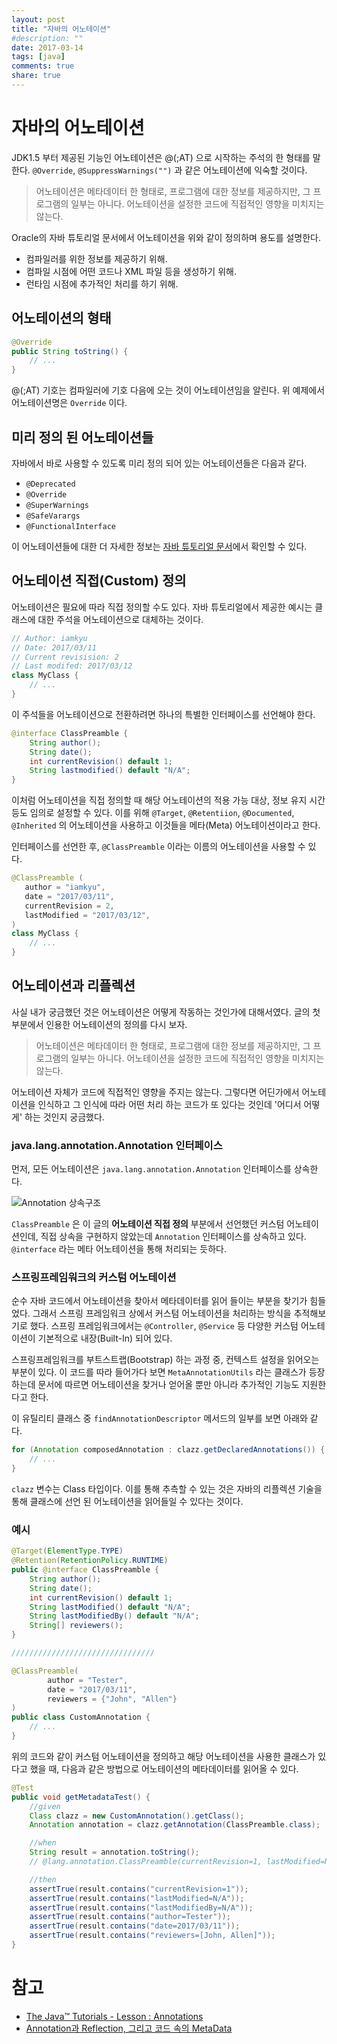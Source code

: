 ```yaml
---
layout: post
title: "자바의 어노테이션"
#description: ""
date: 2017-03-14
tags: [java]
comments: true
share: true
---
```


# 자바의 어노테이션

JDK1.5 부터 제공된 기능인 어노테이션은 @(;AT) 으로 시작하는 주석의 한 형태를 말한다. `@Override`, `@SuppressWarnings("")` 과 같은 어노테이션에 익숙할 것이다.

> 어노테이션은 메타데이터 한 형태로, 프로그램에 대한 정보를 제공하지만, 그 프로그램의 일부는 아니다. 어노테이션을 설정한 코드에 직접적인 영향을 미치지는 않는다.

Oracle의 자바 튜토리얼 문서에서 어노테이션을 위와 같이 정의하며 용도를 설명한다.

- 컴파일러를 위한 정보를 제공하기 위해.
- 컴파일 시점에 어떤 코드나 XML 파일 등을 생성하기 위해.
- 런타임 시점에 추가적인 처리를 하기 위해.



## 어노테이션의 형태

```java
@Override
public String toString() {
	// ...
}
```

@(;AT) 기호는 컴파일러에 기호 다음에 오는 것이 어노테이션임을 알린다. 위 예제에서 어노테이션명은 `Override` 이다.



## 미리 정의 된 어노테이션들

자바에서 바로 사용할 수 있도록 미리 정의 되어 있는 어노테이션들은 다음과 같다.

- `@Deprecated`
- `@Override`
- `@SuperWarnings`
- `@SafeVarargs` 
- `@FunctionalInterface`

이 어노테이션들에 대한 더 자세한 정보는 [자바 튜토리얼 문서](https://docs.oracle.com/javase/tutorial/java/annotations/predefined.html)에서 확인할 수 있다.



## 어노테이션 직접(Custom) 정의

어노테이션은 필요에 따라 직접 정의할 수도 있다. 자바 튜토리얼에서 제공한 예시는 클래스에 대한 주석을 어노테이션으로 대체하는 것이다.

```java
// Author: iamkyu
// Date: 2017/03/11
// Current revisision: 2
// Last modifed: 2017/03/12
class MyClass {
	// ...
}
```

이 주석들을 어노테이션으로 전환하려면 하나의 특별한 인터페이스를 선언해야 한다.

```java
@interface ClassPreamble {
    String author();
    String date();
    int currentRevision() default 1;
    String lastmodified() default "N/A";
}
```

이처럼 어노테이션을 직접 정의할 때 해당 어노테이션의 적용 가능 대상, 정보 유지 시간 등도 임의로 설정할 수 있다. 이를 위해 `@Target`, `@Retentiion`, `@Documented`, `@Inherited` 의 어노테이션을 사용하고 이것들을 메타(Meta) 어노테이션이라고 한다.

인터페이스를 선언한 후,  `@ClassPreamble` 이라는 이름의 어노테이션을 사용할 수 있다.

```java
@ClassPreamble (
   author = "iamkyu",
   date = "2017/03/11",
   currentRevision = 2,
   lastModified = "2017/03/12",
)
class MyClass {
    // ...
}
```



## 어노테이션과 리플렉션

사실 내가 궁금했던 것은 어노테이션은 어떻게 작동하는 것인가에 대해서였다. 글의 첫 부분에서 인용한 어노테이션의 정의를 다시 보자.

> 어노테이션은 메타데이터 한 형태로, 프로그램에 대한 정보를 제공하지만, 그 프로그램의 일부는 아니다. 어노테이션을 설정한 코드에 직접적인 영향을 미치지는 않는다.

어노테이션 자체가 코드에 직접적인 영향을 주지는 않는다. 그렇다면 어딘가에서 어노테이션을 인식하고 그 인식에 따라 어떤 처리 하는 코드가 또 있다는 것인데 '어디서 어떻게' 하는 것인지 궁금했다.



###  java.lang.annotation.Annotation 인터페이스

먼저, 모든 어노테이션은 `java.lang.annotation.Annotation` 인터페이스를 상속한다. 

![Annotation 상속구조](https://lh3.googleusercontent.com/VVZfNADl3kNJWhUbT9NfZpNViAvfmt2iPZxFIVbwlIGxndxbd2Tb0D18Zwub0mBdRGL9eCITOJhojCKts3NqtdxamcxJhdTJPiHyyUZ0M96FJ3fdI4fwBOGdzCmPqpfG-YjcohjalPEPIGJGKD7b-fDfFKlW3Uau5Re2HgrrS_Xne6K2XG6biPKudrgbxK_IkR-T3WSTKg7iQEZfcFAGckFumfV65EU9qQ9oGhR_W2uHhdEuJX9XOAt6wgeAsI6L6kAB2sPTTGbMw0MTVkL3H1XN8qtZrc6SksiC8bmZpv_0myyRQ1scAh_vaTSDhp9FUN68-BrFkZOBd1I_csZxXTmtPuRTJCFdJzfzG7mnJBR4YlsBkuD5S__fcyvmlVoc-qgTEwt7c_pDI4w0Urb144bpa0xizW0BAIpzZsQkBXW5Xy5vTOz9kSV_lVsQDHo6X8UrJY4b4YR4PDuy4Tf3RTpJ2DWD6_8zuqbz3OYhXyN-etzH4mLVXyc-QFrvhk5ydNHVxn8qujDfrAk0lUEEUIuJgbKxDZIt2UNCWqBoPGoJutEJCG16t0cKXR6crG8DpCMYG9SFWtZT0iZrDke-XSsq3m0P70GDayhWUZaVg7goO8_ZvFjAZS1Igp9HkmMquw2VcsI2-Gxastmi8EfmyEA8INd2_hGS=w396-h418-no)

`ClassPreamble` 은 이 글의 **어노테이션 직접 정의** 부분에서 선언했던 커스텀 어노테이션인데, 직접 상속을 구현하지 않았는데 `Annotation` 인터페이스를 상속하고 있다. `@interface` 라는 메타 어노테이션을 통해 처리되는 듯하다.



### 스프링프레임워크의 커스텀 어노테이션

순수 자바 코드에서 어노테이션을 찾아서 메타데이터를 읽어 들이는 부분을 찾기가 힘들었다. 그래서 스프링 프레임워크 상에서 커스텀 어노테이션을 처리하는 방식을 추적해보기로 했다. 스프링 프레임워크에서는 `@Controller`, `@Service` 등 다양한 커스텀 어노테이션이 기본적으로 내장(Built-In) 되어 있다.

스프링프레임워크를 부트스트랩(Bootstrap) 하는 과정 중, 컨텍스트 설정을 읽어오는 부분이 있다. 이 코드를 따라 들어가다 보면 `MetaAnnotationUtils` 라는 클래스가 등장하는데 문서에 따르면 어노테이션을 찾거나 얻어올 뿐만 아니라 추가적인 기능도 지원한다고 한다.

이 유틸리티 클래스 중 `findAnnotationDescriptor` 메서드의 일부를 보면 아래와 같다.

```java
for (Annotation composedAnnotation : clazz.getDeclaredAnnotations()) {
	// ...
}
```

`clazz` 변수는 Class 타입이다. 이를 통해 추측할 수 있는 것은 자바의 리플렉션 기술을 통해 클래스에 선언 된 어노테이션을 읽어들일 수 있다는 것이다.



### 예시

```java
@Target(ElementType.TYPE)
@Retention(RetentionPolicy.RUNTIME)
public @interface ClassPreamble {
    String author();
    String date();
    int currentRevision() default 1;
    String lastModified() default "N/A";
    String lastModifiedBy() default "N/A";
    String[] reviewers();
}

////////////////////////////////

@ClassPreamble(
        author = "Tester",
        date = "2017/03/11",
        reviewers = {"John", "Allen"}
)
public class CustomAnnotation {
	// ...
}
```

위의 코드와 같이 커스텀 어노테이션을 정의하고 해당 어노테이션을 사용한 클래스가 있다고 했을 때, 다음과 같은 방법으로 어노테이션의 메타데이터를 읽어올 수 있다.

```java
@Test
public void getMetadataTest() {
    //given
    Class clazz = new CustomAnnotation().getClass();
    Annotation annotation = clazz.getAnnotation(ClassPreamble.class);

    //when
    String result = annotation.toString();
    // @lang.annotation.ClassPreamble(currentRevision=1, lastModified=N/A, lastModifiedBy=N/A, author=Tester, date=2017/03/11, reviewers=[John, Allen])

    //then
    assertTrue(result.contains("currentRevision=1"));
    assertTrue(result.contains("lastModified=N/A"));
    assertTrue(result.contains("lastModifiedBy=N/A"));
    assertTrue(result.contains("author=Tester"));
    assertTrue(result.contains("date=2017/03/11"));
    assertTrue(result.contains("reviewers=[John, Allen]"));
}
```



# 참고

- [The Java™ Tutorials - Lesson : Annotations](https://docs.oracle.com/javase/tutorial/java/annotations)
- [Annotation과 Reflection, 그리고 코드 속의 MetaData](http://kang594.blog.me/39704853)

